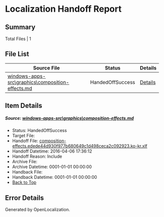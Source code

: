 # <a name='report-top'></a> Localization Handoff Report

## Summary
 Total Files | 1

## File List
 Source File | Status | Details 
 ----------- | ------ | ------- 
 [windows-apps-src\graphics\composition-effects.md](https://github.com/Microsoft/windows-apps/blob/f5c6bac498de9d93f2513b532b0ecc2c6fa7a7a9/windows-apps-src/graphics/composition-effects.md) | HandedOffSuccess | [Details](#ab30691583a785a05deff8021ef479bb47e193df2548)

## Item Details
##### <a name='ab30691583a785a05deff8021ef479bb47e193df2548'></a> Source: [windows-apps-src\graphics\composition-effects.md](https://github.com/Microsoft/windows-apps/blob/f5c6bac498de9d93f2513b532b0ecc2c6fa7a7a9/windows-apps-src/graphics/composition-effects.md)
* Status: HandedOffSuccess
* Target File: 
* Handoff File: [composition-effects.edede44d930f977b680649c1d498ceca2c092923.ko-kr.xlf](https://github.com/Microsoft/WDG.handoff/blob/b2f440765bb8ceef04dec613cb0996adb35d8b2b/ol-handoff/Microsoft/windows-apps.ko-kr/master/composition-effects.edede44d930f977b680649c1d498ceca2c092923.ko-kr.xlf)
* Handoff Datetime: 2016-04-06 17:36:12
* Handoff Reason: Include
* Archive File: 
* Archive Datetime: 0001-01-01 00:00:00
* Handback File: 
* Handback Datetime: 0001-01-01 00:00:00
* [Back to Top](#report-top)


## Error Details

Generated by OpenLocalization.
